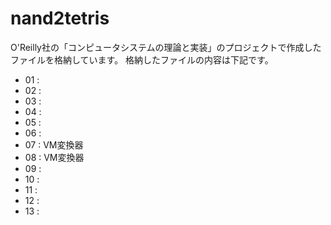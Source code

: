 # nand2tetris

O'Reilly社の「コンピュータシステムの理論と実装」のプロジェクトで作成したファイルを格納しています。
格納したファイルの内容は下記です。

- 01 : 
- 02 : 
- 03 : 
- 04 : 
- 05 : 
- 06 : 
- 07 : VM変換器
- 08 : VM変換器
- 09 : 
- 10 : 
- 11 : 
- 12 : 
- 13 : 
